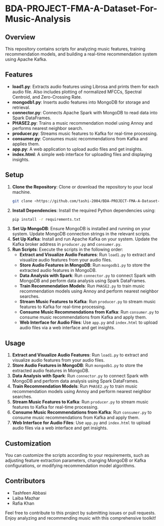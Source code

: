 # BDA-PROJECT-FMA-A-Dataset-For-Music-Analysis

## Overview
This repository contains scripts for analyzing music features, training recommendation models, and building a real-time recommendation system using Apache Kafka.

## Features
- **load1.py**: Extracts audio features using Librosa and prints them for each audio file. Also includes plotting of normalized MFCCs, Spectral Centroid, and Zero-Crossing Rate.
- **mongodb1.py**: Inserts audio features into MongoDB for storage and retrieval.
- **connector.py**: Connects Apache Spark with MongoDB to read data into Spark DataFrames.
- **PHASE2.py**: Trains a music recommendation model using Annoy and performs nearest neighbor search.
- **producer.py**: Streams music features to Kafka for real-time processing.
- **consumer.py**: Consumes music recommendations from Kafka and applies them.
- **app.py**: A web application to upload audio files and get insights.
- **index.html**: A simple web interface for uploading files and displaying insights.

## Setup
1. **Clone the Repository**: Clone or download the repository to your local machine.
    ```bash
    git clone <https://github.com/tashi-2004/BDA-PROJECT-FMA-A-Dataset-For-Music-Analysis>
    ```
2. **Install Dependencies**: Install the required Python dependencies using:
    ```bash
    pip install -r requirements.txt
    ```
3. **Set Up MongoDB**: Ensure MongoDB is installed and running on your system. Update MongoDB connection strings in the relevant scripts.
4. **Set Up Kafka**: Install and run Apache Kafka on your system. Update the Kafka broker address in `producer.py` and `consumer.py`.
5. **Run Scripts**: Execute the scripts in the following order:
    - **Extract and Visualize Audio Features**: Run `load1.py` to extract and visualize audio features from your audio files.
    - **Store Audio Features in MongoDB**: Run `mongodb1.py` to store the extracted audio features in MongoDB.
    - **Data Analysis with Spark**: Run `connector.py` to connect Spark with MongoDB and perform data analysis using Spark DataFrames.
    - **Train Recommendation Models**: Run `PHASE2.py` to train music recommendation models using Annoy and perform nearest neighbor searches.
    - **Stream Music Features to Kafka**: Run `producer.py` to stream music features to Kafka for real-time processing.
    - **Consume Music Recommendations from Kafka**: Run `consumer.py` to consume music recommendations from Kafka and apply them.
    - **Web Interface for Audio Files**: Use `app.py` and `index.html` to upload audio files via a web interface and get insights.

## Usage
1. **Extract and Visualize Audio Features**: Run `load1.py` to extract and visualize audio features from your audio files.
2. **Store Audio Features in MongoDB**: Run `mongodb1.py` to store the extracted audio features in MongoDB.
3. **Data Analysis with Spark**: Run `connector.py` to connect Spark with MongoDB and perform data analysis using Spark DataFrames.
4. **Train Recommendation Models**: Run `PHASE2.py` to train music recommendation models using Annoy and perform nearest neighbor searches.
5. **Stream Music Features to Kafka**: Run `producer.py` to stream music features to Kafka for real-time processing.
6. **Consume Music Recommendations from Kafka**: Run `consumer.py` to consume music recommendations from Kafka and apply them.
7. **Web Interface for Audio Files**: Use `app.py` and `index.html` to upload audio files via a web interface and get insights.

## Customization
You can customize the scripts according to your requirements, such as adjusting feature extraction parameters, changing MongoDB or Kafka configurations, or modifying recommendation model algorithms.

## Contributors
- Tashfeen Abbasi
- Laiba Mazhar
- Rafia Khan

Feel free to contribute to this project by submitting issues or pull requests. Enjoy analyzing and recommending music with this comprehensive toolkit!
